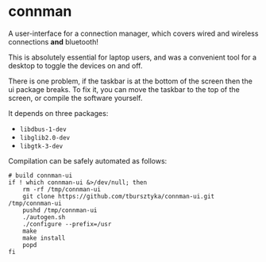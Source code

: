 
# connman

A user-interface for a connection manager, which covers wired and wireless connections **and** bluetooth!

This is absolutely essential for laptop users, and was a convenient tool for a desktop to toggle the devices on and off.

There is one problem, if the taskbar is at the bottom of the screen then the ui package breaks.  To fix it, you can move the taskbar to the top of the screen, or compile the software yourself.

It depends on three packages:

- `libdbus-1-dev`
- `libglib2.0-dev`
- `libgtk-3-dev`

Compilation can be safely automated as follows:

	# build connman-ui
	if ! which connman-ui &>/dev/null; then
		rm -rf /tmp/connman-ui
		git clone https://github.com/tbursztyka/connman-ui.git /tmp/connman-ui
		pushd /tmp/connman-ui
		./autogen.sh
		./configure --prefix=/usr
		make
		make install
		popd
	fi
